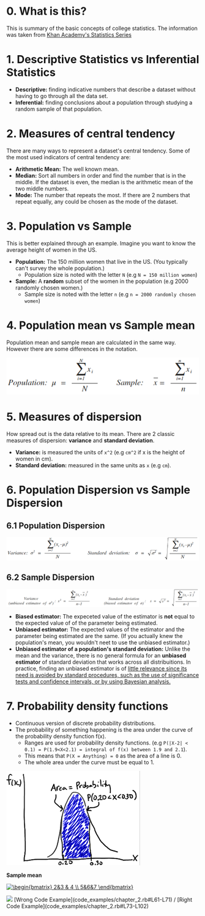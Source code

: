 # 0. What is this?
This is summary of the basic concepts of college statistics.  The information was taken from [Khan Academy's Statistics Series](https://www.youtube.com/watch?v=uhxtUt_-GyM&list=PL1328115D3D8A2566)

# 1. Descriptive Statistics vs Inferential Statistics
- __Descriptive:__ finding indicative numbers that describe a dataset without having to go through all the data set.
- __Inferential:__ finding conclusions about a population through studying a random sample of that population.

# 2. Measures of central tendency
There are many ways to represent a dataset's central tendency. Some of the most used indicators of central tendency are:

- __Arithmetic Mean:__ The well known mean.
- __Median:__ Sort all numbers in order and find the number that is in the middle. If the dataset is even, the median is the arithmetic mean of the two middle numbers.
- __Mode:__ The number that repeats the most. If there are 2 numbers that repeat equally, any could be chosen as the mode of the dataset.

# 3. Population vs Sample
This is better explained through an example.  Imagine you want to know the average height of women in the US.

- __Population:__ The 150 million women that live in the US. (You typically can't survey the whole population.)
    - Population size is noted with the letter `N` (e.g `N = 150 million women`) 
- __Sample:__ A __random__ subset of the women in the population (e.g 2000 randomly chosen women.)
    - Sample size is noted with the letter `n` (e.g `n = 2000 randomly chosen women`)

# 4. Population mean vs Sample mean
Population mean and sample mean are calculated in the same way. However there are some differences in the notation.

<img src="/equations/4_population_mean_vs_sample_mean/population_vs_sample_mean.png"/>

# 5. Measures of dispersion
How spread out is the data relative to its mean. There are 2 classic measures of dispersion: __variance__ and __standard deviation__.

- __Variance:__ is measured the units of `x^2` (e.g `cm^2` if x is the height of women in cm).
- __Standard deviation:__ measured in the same units as `x` (e.g `cm`).

# 6. Population Dispersion vs Sample Dispersion
## 6.1 Population Dispersion

<img src="/equations/6_population_dispersion_vs_sample_dispersion/population_variance_and_sd.png"/>

## 6.2 Sample Dispersion

<img src="/equations/6_population_dispersion_vs_sample_dispersion/sample_variance_and_sd_v2.png"/>

- __Biased estimator:__  The expeceted value of the estimator is __not__ equal to the expected value of of the parameter being estimated.
- __Unbiased estimator:__ The expected values of the estimator and the parameter being estimated are the same. (If you actually knew the population's mean, you wouldn't neet to use the unbiased estimator.)
- __Unbiased estimator of a population's standard deviation:__ Unlike the mean and the variance, there is no general formula for an __unbiased estimator__ of standard deviation that works across all distribuitions. In practice, finding an unbiased estimator is of [little relevance since its need is avoided by standard procedures, such as the use of significance tests and confidence intervals, or by using Bayesian analysis.](https://en.wikipedia.org/wiki/Unbiased_estimation_of_standard_deviation)

# 7. Probability density functions
- Continuous version of discrete probability distributions.
- The probability of something happening is the area under the curve of the probability density function f(x).
    - Ranges are used for probability density functions. (e.g `P(|X-2| < 0.1) = P(1.9<X<2.1) = integral of f(x) between 1.9 and 2.1`).
    - This means that `P(X = Anything) = 0` as the area of a line is 0. 
    - The whole area under the curve must be equal to 1.

<img src="/equations/7_probability_density_functions/probability_density_function.gif"/>


__Sample mean__

<a href="https://www.codecogs.com/eqnedit.php?latex=\begin{bmatrix}&space;2&3&space;&&space;4&space;\\&space;5&6&7&space;\end{bmatrix}" target="_blank"><img src="https://latex.codecogs.com/gif.latex?\begin{bmatrix}&space;2&3&space;&&space;4&space;\\&space;5&6&7&space;\end{bmatrix}" title="\begin{bmatrix} 2&3 & 4 \\ 5&6&7 \end{bmatrix}" /></a>

<img src="/images/ch3_likelihood_of_change_vs_dependents.png" width="600"/>
[Wrong Code Example](code_examples/chapter_2.rb#L61-L71) / [Right Code Example](code_examples/chapter_2.rb#L73-L102)
